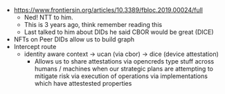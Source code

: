- https://www.frontiersin.org/articles/10.3389/fbloc.2019.00024/full
  - Ned! NTT to him.
  - This is 3 years ago, think remember reading this
  - Last talked to him about DIDs he said CBOR would be great (DICE)
- NFTs on Peer DIDs allow us to build graph
- Intercept route
  - identity aware context -> ucan (via cbor) -> dice (device attestation)
    - Allows us to share attestations via opencreds type stuff across humans / machines when our strategic plans are attempting to mitigate risk via execution of operations via implementations which have attestested properties